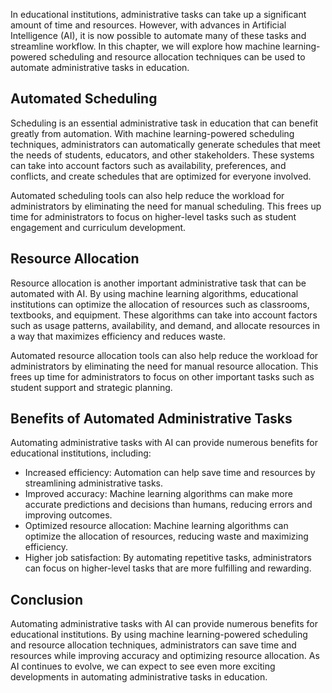 
In educational institutions, administrative tasks can take up a significant amount of time and resources. However, with advances in Artificial Intelligence (AI), it is now possible to automate many of these tasks and streamline workflow. In this chapter, we will explore how machine learning-powered scheduling and resource allocation techniques can be used to automate administrative tasks in education.

Automated Scheduling
--------------------

Scheduling is an essential administrative task in education that can benefit greatly from automation. With machine learning-powered scheduling techniques, administrators can automatically generate schedules that meet the needs of students, educators, and other stakeholders. These systems can take into account factors such as availability, preferences, and conflicts, and create schedules that are optimized for everyone involved.

Automated scheduling tools can also help reduce the workload for administrators by eliminating the need for manual scheduling. This frees up time for administrators to focus on higher-level tasks such as student engagement and curriculum development.

Resource Allocation
-------------------

Resource allocation is another important administrative task that can be automated with AI. By using machine learning algorithms, educational institutions can optimize the allocation of resources such as classrooms, textbooks, and equipment. These algorithms can take into account factors such as usage patterns, availability, and demand, and allocate resources in a way that maximizes efficiency and reduces waste.

Automated resource allocation tools can also help reduce the workload for administrators by eliminating the need for manual resource allocation. This frees up time for administrators to focus on other important tasks such as student support and strategic planning.

Benefits of Automated Administrative Tasks
------------------------------------------

Automating administrative tasks with AI can provide numerous benefits for educational institutions, including:

* Increased efficiency: Automation can help save time and resources by streamlining administrative tasks.
* Improved accuracy: Machine learning algorithms can make more accurate predictions and decisions than humans, reducing errors and improving outcomes.
* Optimized resource allocation: Machine learning algorithms can optimize the allocation of resources, reducing waste and maximizing efficiency.
* Higher job satisfaction: By automating repetitive tasks, administrators can focus on higher-level tasks that are more fulfilling and rewarding.

Conclusion
----------

Automating administrative tasks with AI can provide numerous benefits for educational institutions. By using machine learning-powered scheduling and resource allocation techniques, administrators can save time and resources while improving accuracy and optimizing resource allocation. As AI continues to evolve, we can expect to see even more exciting developments in automating administrative tasks in education.
